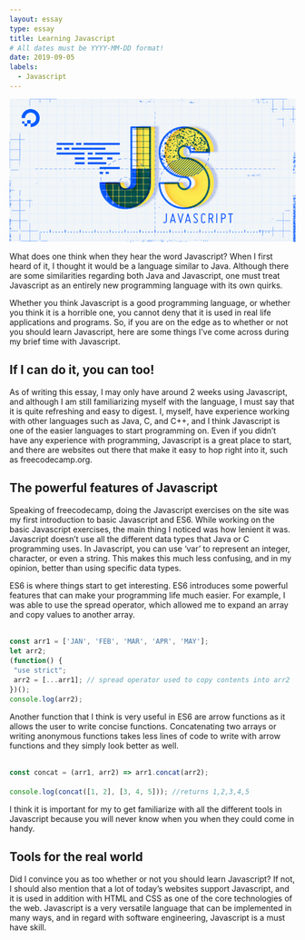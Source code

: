 ```yaml
---
layout: essay
type: essay
title: Learning Javascript
# All dates must be YYYY-MM-DD format!
date: 2019-09-05
labels:
  - Javascript
---
```


<img class="ui tiny left circular floated image" src="../images/javascript.png">

What does one think when they hear the word Javascript? When I first heard of it, I thought it would be a language similar to Java. Although there are some similarities regarding both Java and Javascript, one must treat Javascript as an entirely new programming language with its own quirks.

Whether you think Javascript is a good programming language, or whether you think it is a horrible one, you cannot deny that it is used in real life applications and programs. So, if you are on the edge as to whether or not you should learn Javascript, here are some things I’ve come across during my brief time with Javascript. 

## If I can do it, you can too!

As of writing this essay, I may only have around 2 weeks using Javascript, and although I am still familiarizing myself with the language, I must say that it is quite refreshing and easy to digest. I, myself, have experience working with other languages such as Java, C, and C++, and I think Javascript is one of the easier languages to start programming on. Even if you didn’t have any experience with programming, Javascript is a great place to start, and there are websites out there that make it easy to hop right into it, such as freecodecamp.org.

## The powerful features of Javascript

Speaking of freecodecamp, doing the Javascript exercises on the site was my first introduction to basic Javascript and ES6. While working on the basic Javascript exercises, the main thing I noticed was how lenient it was. Javascript doesn’t use all the different data types that Java or C programming uses. In Javascript, you can use ‘var’ to represent an integer, character, or even a string. This makes this much less confusing, and in my opinion, better than using specific data types.

ES6 is where things start to get interesting. ES6 introduces some powerful features that can make your programming life much easier. For example, I was able to use the spread operator, which allowed me to expand an array and copy values to another array.

```javascript

const arr1 = ['JAN', 'FEB', 'MAR', 'APR', 'MAY'];
let arr2;
(function() {
 "use strict";
 arr2 = [...arr1]; // spread operator used to copy contents into arr2
})();
console.log(arr2);

```
Another function that I think is very useful in ES6 are arrow functions as it  allows the user to write concise functions. Concatenating two arrays or writing anonymous functions takes less lines of code to write with arrow functions and they simply look better as well.

```javascript

const concat = (arr1, arr2) => arr1.concat(arr2);

console.log(concat([1, 2], [3, 4, 5])); //returns 1,2,3,4,5

```
I think it is important for my to get familiarize with all the different tools in Javascript because you will never know when you when they could come in handy.

## Tools for the real world

Did I convince you as too whether or not you should learn Javascript? If not, I should also mention that a lot of today’s websites support Javascript, and it is used in addition with HTML and CSS as one of the core technologies of the web. Javascript is a very versatile language that can be implemented in many ways, and in regard with software engineering, Javascript is a must have skill.
